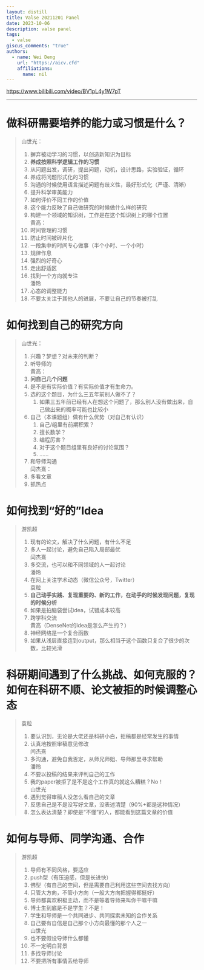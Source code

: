```yaml
---  
layout: distill  
title: Valse 20211201 Panel  
date: 2023-10-06  
description: valse panel  
tags:  
  - valse  
giscus_comments: "true"  
authors:  
  - name: Wei Deng  
    url: "https://aicv.cfd"  
    affiliations:  
      name: nil  
---  
```

  
https://www.bilibili.com/video/BV1pL4y1W7pT  
  
---  
# 做科研需要培养的能力或习惯是什么？  
> 山世光：  
> 1. 摒弃被动学习的习惯，以创造新知识为目标  
> 2. **养成按照科学逻辑工作的习惯**  
> 	1. 从问题出发，调研，提出问题，动机，设计思路，实验验证，循环  
> 3. 养成将问题形式化的习惯  
> 	1. 沟通的时候使用语言描述问题有歧义性，最好形式化（严谨、清晰）  
> 4. 提升科学审美能力  
> 	1. 如何评价不同工作的价值  
> 	2. 这个能力反映了自己做研究的时候做什么样的研究  
> 	3. 构建一个领域的知识树，工作是在这个知识树上的哪个位置  
> 黄高：  
> 1. 时间管理的习惯  
> 	1. 防止时间被碎片化  
> 	2. 一段集中的时间专心做事（半个小时、一个小时）  
> 	3. 规律作息  
> 2. 强烈的好奇心  
> 3. 走出舒适区  
> 4. 找到一个方向就专注  
> 潘玲  
> 1. 心态的调整能力  
> 2. 不要太关注于其他人的进展，不要让自己的节奏被打乱  
# 如何找到自己的研究方向  
> 山世光：  
> 1. 兴趣？梦想？对未来的判断？  
> 2. 听导师的  
> 黄高：  
> 1. **问自己几个问题**  
> 	1. 是不是有实际价值？有实际价值才有生命力。  
> 	2. 选的这个题目，为什么三五年前别人做不了？  
> 		1. 如果三五年前已经有人在想这个问题了，那么别人没有做出来，自己做出来的概率可能也比较小  
> 	3. 自己（本课题组）做有什么优势（对自己有认识）  
> 		1. 自己/组里有前期积累？  
> 		2. 擅长数学？  
> 		3. 编程厉害？  
> 		4. 对于这个题目组里有良好的讨论氛围？  
> 		5. ……  
> 2. 和导师沟通  
> 闫杰熹：  
> 1. 多看文章  
> 2. 抓热点  
# 如何找到“好的”Idea  
> 游凯超  
> 1. 现有的论文，解决了什么问题，有什么不足  
> 2. 多人一起讨论，避免自己陷入局部最优  
> 闫杰熹  
> 1. 多交流，也可以和不同领域的人一起讨论  
> 潘玲  
> 1. 在网上关注学术动态（微信公众号，Twitter）  
> 袁粒  
> 1. **自己动手实践、复现重要的、新的工作，在动手的时候发现问题，复现的时候分析**  
> 2. 如果是拍脑袋尝试idea，试错成本较高  
> 3. 跨学科交流  
> 黄高（DenseNet的Idea是怎么产生的？）  
> 1. 神经网络是一个复合函数  
> 2. 如果从浅层直接连到output，那么相当于这个函数只复合了很少的次数，比较光滑  
# 科研期间遇到了什么挑战、如何克服的？如何在科研不顺、论文被拒的时候调整心态  
> 袁粒  
> 1. 要认识到，无论是大佬还是科研小白，拒稿都是经常发生的事情  
> 2. 认真地按照审稿意见修改  
> 闫杰熹  
> 1. 多沟通，避免自我否定，从师兄师姐、导师那里寻求帮助  
> 潘玲  
> 1. 不要以投稿的结果来评判自己的工作  
> 	1. 我的paper被拒了是不是这个工作真的就这么糟糕？No！  
> 山世光  
> 1. 遇到觉得审稿人没怎么看自己的文章  
> 	1. 反思自己是不是没写好文章，没表述清楚（90%+都是这种情况）  
> 	2. 怎么表达清楚？即使是“不懂”的人，都能看到这篇文章的价值  
# 如何与导师、同学沟通、合作  
> 游凯超  
> 1. 导师有不同风格，要适应  
> 	1. push型（有压迫感，但是长进快）  
> 	2. 佛型（有自己的空间，但是需要自己利用这些空间去找方向）  
> 	3. 只管大方向，不管小方向（一般大方向把握得都挺好）  
> 2. 导师都喜欢积极主动，而不是等着导师来叫你干嘛干嘛  
> 	1. 博士生到底是不是学生？不是！  
> 	2. 学生和导师是一个共同进步、共同探索未知的合作关系  
> 	3. 自己要有自信是自己那个小方向最懂的那个人之一  
> 山世光  
> 1. 也不要假设导师什么都懂  
> 	1. 不一定明白背景  
> 2. 多找导师讨论  
> 3. 不要把所有事情丢给导师